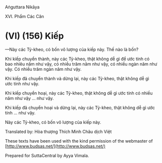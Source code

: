  

Aṅguttara Nikāya

XVI. Phẩm Các Căn

# (VI) (156) Kiếp

—Này các Tỷ-kheo, có bốn vô lượng của kiếp này. Thế nào là bốn?

Khi kiếp chuyển thành, này các Tỷ-kheo, thật không dễ gì để ước tính có bao nhiêu năm như vậy, có nhiều trăm năm như vậy, có nhiều ngàn năm như vậy. Có nhiều trăm ngàn năm như vậy.

Khi kiếp đã chuyển thành và dừng lại, này các Tỷ-kheo, thật không dễ gì ước tính như vậy.

Khi kiếp chuyển hoại, này các Tỷ-kheo, thật không dễ gì ước tính có nhiều năm như vậy ... như vậy.

Khi kiếp đã chuyển hoại và dừng lại, này các Tỷ-kheo, thật không dễ gì ước tính ... như vậy.

Này các Tỷ-kheo, có bốn vô lượng của kiếp này.

Translated by: Hòa thượng Thích Minh Châu dịch Việt

These texts have been used with the kind permission of the webmaster of [http://www.budsas.net/](http://www.budsas.net/)

Prepared for SuttaCentral by Ayya Vimala.